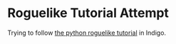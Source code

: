 # Roguelike Tutorial Attempt

Trying to follow [the python roguelike tutorial](http://rogueliketutorials.com/tutorials/tcod/) in Indigo.
